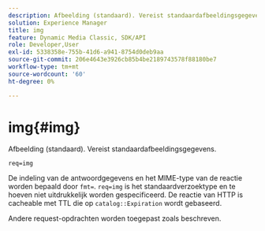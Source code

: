 ```yaml
---
description: Afbeelding (standaard). Vereist standaardafbeeldingsgegevens.
solution: Experience Manager
title: img
feature: Dynamic Media Classic, SDK/API
role: Developer,User
exl-id: 5338358e-755b-41d6-a941-8754d0deb9aa
source-git-commit: 206e4643e3926cb85b4be2189743578f88180be7
workflow-type: tm+mt
source-wordcount: '60'
ht-degree: 0%

---
```


# img{#img}

Afbeelding (standaard). Vereist standaardafbeeldingsgegevens.

`req=img`

De indeling van de antwoordgegevens en het MIME-type van de reactie worden bepaald door `fmt=`. `req=img` is het standaardverzoektype en te hoeven niet uitdrukkelijk worden gespecificeerd. De reactie van HTTP is cacheable met TTL die op `catalog::Expiration` wordt gebaseerd.

Andere request-opdrachten worden toegepast zoals beschreven.
